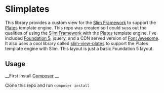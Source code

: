 # Slimplates

This library provides a custom view for the [Slim Framework](http://www.slimframework.com/)
to support the [Plates](http://platesphp.com/) template engine.
This repo was created so I could suss out the qualities of using the [Slim Framework](http://www.slimframework.com/) with the [Plates](http://platesphp.com/) template engine. I've included [Foundation 5](http://foundation.zurb.com/), jquery, and a CDN served version of [Font Awesome](http://fortawesome.github.io/Font-Awesome/icons/). It also uses a cool library called [slim-view-plates](https://github.com/media32/slim-view-plates) to support the Plates template engine with Slim. This layout is just a basic Foundation 5 layout. 

## Usage
__First install [Composer](https://getcomposer.org/) __

Clone this repo and run <code>composer install</code>